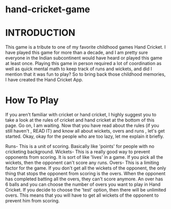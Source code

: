 # hand-cricket-game
# INTRODUCTION
This game is a tribute to one of my favorite childhood games Hand Cricket. I have played this game for more than a decade, and I am pretty sure everyone in the Indian subcontinent would have heard or played this game at least once. Playing this game in person required a lot of coordination as well as quick mental math to keep track of runs and wickets, and did I mention that it was fun to play? So to bring back those childhood memories, I have created the Hand Cricket App.
# How To Play
If you aren't familiar with cricket or hand cricket, I highly suggest you to take a look at the rules of cricket and hand cricket at the bottom of this page. Go on, I am waiting. Now that you have read about the rules (if you still haven't , READ IT) and know all about wickets, overs and runs , let's get started. Okay, okay for the people who are too lazy, let me explain it briefly.

Runs- This is a unit of scoring. Basically like 'points' for people with no cricketing background.
Wickets- This is a really good way to prevent opponents from scoring. It is sort of like 'lives' in a game. If you pick all the wickets, then the opponent can't score any runs.
Overs- This is a limiting factor for the game. If you don't get all the wickets of the opponent, the only thing that stops the opponent from scoring is the overs. When the opponent has completed batting all the overs, they can't score anymore. An over has 6 balls and you can choose the number of overs you want to play in Hand Cricket. If you decide to choose the 'test' option, then there will be unlimited overs. This means that you will have to get all wickets of the opponent to prevent him from scoring.
